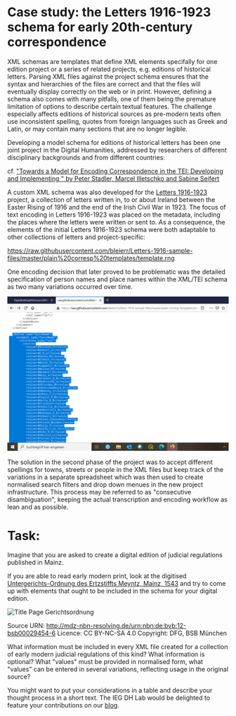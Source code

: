 
# Case study: the Letters 1916-1923 schema for early 20th-century correspondence

XML schemas are templates that define XML elements specifally for one edition project or a series of related projects, e.g. editions of historical letters. Parsing XML files against the project schema ensures that the syntax and hierarchies of the files are correct and that the files will eventually display correctly on the web or in print.
However, defining a schema also comes with many pitfalls, one of them being the premature limitation of options to describe certain textual features. The challenge especially affects editions of historical sources as pre-modern texts often use inconsistent spelling, quotes from foreign languages such as Greek and Latin, or may contain many sections that are no longer legible.

Developing a model schema for editions of historical letters has been one joint project in the Digital Humanities, addressed by researchers of different disciplinary backgrounds and from different countries:

cf. ["Towards a Model for Encoding Correspondence in the TEI: Developing and Implementing <correspDesc>" by Peter Stadler, Marcel Illetschko and Sabine Seifert](https://journals.openedition.org/jtei/1433)

A custom XML schema was also developed for the [Letters 1916-1923](http://letters1916.maynoothuniversity.ie/) project, a collection of letters written in, to or about Ireland between the Easter Rising of 1916 and the end of the Irish Civil War in 1923. The focus of text encoding in Letters 1916-1923 was placed on the metadata, including the places where the letters were written or sent to. As a consequence, the elements of the initial Letters 1916-1923 schema were both adaptable to other collections of letters and project-specific:

https://raw.githubusercontent.com/bleierr/Letters-1916-sample-files/master/plain%20corresp%20templates/template.rng

One encoding decision that later proved to be problematic was the detailed specification of person names and place names within the XML/TEI schema as two many variations occurred over time.

!["persName" and values in the original Letters 1916 schema](https://github.com/MonikaBarget/DigitalEditing4Historians/blob/master/PersName_Letters1916_Schema.png)

The solution in the second phase of the project was to accept different spellings for towns, streets or people in the XML files but keep track of the variations in a separate spreadsheet which was then used to create normalised search filters and drop down menues in the new project infrastructure. This process may be referred to as "consecutive disambiguation", keeping the actual transcription and encoding workflow as lean and as possible.

# Task: 

Imagine that you are asked to create a digital edition of judicial regulations published in Mainz.

If you are able to read early modern print, look at the digitised [Untergerichts-Ordnung des Ertzstiffts Meyntz, Mainz, 1543](https://daten.digitale-sammlungen.de/~db/0002/bsb00029454/images/) and try to come up with elements that ought to be included in the schema for your digital edition.

![Title Page Gerichtsordnung](https://github.com/MonikaBarget/DigitalEditing4Historians/blob/master/GerichtsordnungMainzTitel_BSBM%C3%BCnchen.jpg)

Source URN: http://mdz-nbn-resolving.de/urn:nbn:de:bvb:12-bsb00029454-6
Licence: CC BY-NC-SA 4.0
Copyright: DFG, BSB München

What information must be included in every XML file created for a collection of early modern judicial regulations of this kind? What information is optional?
What "values" must be provided in normalised form, what "values" can be entered in several variations, reflecting usage in the original source?

You might want to put your considerations in a table and describe your thought process in a short text. The IEG DH Lab would be delighted to feature your contributions on our [blog](https://dhlab.hypotheses.org/).


